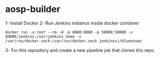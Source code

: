 # aosp-builder

1- Install Docker
2- Run Jenkins instance inside docker container
```
docker run -u root --rm -d -p 8080:8080 -p 50000:50000 -v $HOME/jenkins:/var/jenkins_home -v /var/run/docker.sock:/var/run/docker.sock jenkinsci/blueocean
```

3- For this repository and create a new pipeline job that clones this repo.